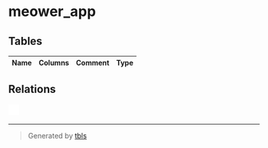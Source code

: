 # meower_app

## Tables

| Name | Columns | Comment | Type |
| ---- | ------- | ------- | ---- |

## Relations

![er](schema.svg)

---

> Generated by [tbls](https://github.com/k1LoW/tbls)
